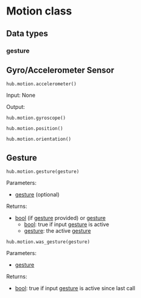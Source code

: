 
# Motion class

## Data types

### gesture

## Gyro/Accelerometer Sensor

```
hub.motion.accelerometer()
```
Input: None

Output: 
```
hub.motion.gyroscope()
```

```
hub.motion.position()
```

```
hub.motion.orientation()  
```

## Gesture 

```
hub.motion.gesture(gesture)
```
Parameters:
* [gesture](gesture) (optional)


Returns:

* [bool](bool) (if [gesture](gesture) provided) or [gesture](gesture)
    * [bool](bool): true if input [gesture](gesture) is active
    * [gesture](gesture): the active  [gesture](gesture)

```
hub.motion.was_gesture(gesture) 
```
Parameters:

* [gesture](gesture)


Returns:

* [bool](bool): true if input [gesture](gesture) is active since last call

